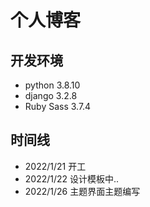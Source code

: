 # 个人博客

## 开发环境
+ python 3.8.10
+ django 3.2.8
+ Ruby Sass 3.7.4

## 时间线
+ 2022/1/21 开工
+ 2022/1/22 设计模板中..
+ 2022/1/26 主题界面主题编写

